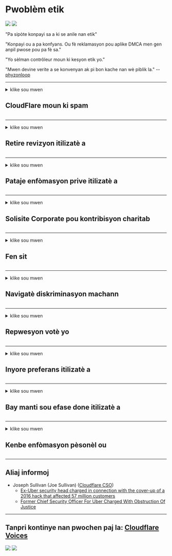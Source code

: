 # Pwoblèm etik

![](https://codeberg.org/crimeflare/stop_cloudflare/media/branch/master/image/itsreallythatbad.jpg)
![](https://codeberg.org/crimeflare/stop_cloudflare/media/branch/master/image/telegram/c81238387627b4bfd3dcd60f56d41626.jpg)

"Pa sipòte konpayi sa a ki se anile nan etik"

"Konpayi ou a pa konfyans. Ou fè reklamasyon pou aplike DMCA men gen anpil pwose pou pa fè sa."

"Yo sèlman contrôleur moun ki kesyon etik yo."

"Mwen devine verite a se konvenyan ak pi bon kache nan wè piblik la."  -- [phyzonloop](https://twitter.com/phyzonloop)


---


<details>
<summary>klike sou mwen

## CloudFlare moun ki spam
</summary>


Cloudflare ap voye imèl Spam bay itilizatè ki pa Cloudflare.

- Se sèlman voye Imèl bay abonnés ki te opte pous
- Lè itilizatè a di "sispann", lè sa a sispann voye imèl

Li nan ki senp. Men Cloudflare pa pran swen.
Cloudflare di lè l sèvi avèk sèvis yo ka sispann tout spame oswa atakan.
Ki jan nou ka sispann Cloudflare san yo pa aktive Cloudflare?


| 🖼 | 🖼 |
| --- | --- |
| ![](https://codeberg.org/crimeflare/stop_cloudflare/media/branch/master/image/cfspam01.jpg) | ![](https://codeberg.org/crimeflare/stop_cloudflare/media/branch/master/image/cfspam03.jpg) |
| ![](https://codeberg.org/crimeflare/stop_cloudflare/media/branch/master/image/cfspam02.jpg) | ![](https://codeberg.org/crimeflare/stop_cloudflare/media/branch/master/image/cfspambrittany.jpg)<br>![](https://codeberg.org/crimeflare/stop_cloudflare/media/branch/master/image/cfspamtwtr.jpg) |

</details>

---

<details>
<summary>klike sou mwen

## Retire revizyon itilizatè a
</summary>


Cloudflare cense revizyon negatif.
Si ou poste anti-Cloudflare tèks sou Twitter, ou gen yon chans pou jwenn yon repons nan Cloudflare anplwaye ak "Non, li pa" mesaj.
Si ou poste yon revizyon negatif sou nenpòt sit revizyon an, yo pral eseye contrôleur li.


| 🖼 | 🖼 |
| --- | --- |
| ![](https://codeberg.org/crimeflare/stop_cloudflare/media/branch/master/image/cfcenrev_01.jpg)<br>![](https://codeberg.org/crimeflare/stop_cloudflare/media/branch/master/image/cfcenrev_02.jpg) | ![](https://codeberg.org/crimeflare/stop_cloudflare/media/branch/master/image/cfcenrev_03.jpg) |

</details>

---

<details>
<summary>klike sou mwen

## Pataje enfòmasyon prive itilizatè a
</summary>


Cloudflare gen yon pwoblèm asèlman masiv.
Cloudflare pataje enfòmasyon pèsonèl moun ki pote plent sou sit anime.
Yo pafwa mande ou bay ID reyèl ou.
Si ou pa vle anmele, atake, swatted oswa touye, ou pi bon rete lwen sit entènèt Cloudflared.


| 🖼 | 🖼 |
| --- | --- |
| ![](https://codeberg.org/crimeflare/stop_cloudflare/media/branch/master/image/cfdox_what.jpg) | ![](https://codeberg.org/crimeflare/stop_cloudflare/media/branch/master/image/cfdox_swat.jpg) |
| ![](https://codeberg.org/crimeflare/stop_cloudflare/media/branch/master/image/cfdox_kill.jpg) | ![](https://codeberg.org/crimeflare/stop_cloudflare/media/branch/master/image/cfdox_threat.jpg) |
| ![](https://codeberg.org/crimeflare/stop_cloudflare/media/branch/master/image/cfdox_dox.jpg) | ![](https://codeberg.org/crimeflare/stop_cloudflare/media/branch/master/image/cfdox_ex1.jpg)<br>![](https://codeberg.org/crimeflare/stop_cloudflare/media/branch/master/image/cfdox_ex2.jpg) |

</details>

---

<details>
<summary>klike sou mwen

## Solisite Corporate pou kontribisyon charitab
</summary>


CloudFlare ap mande pou kontribisyon charitab.
Li trè terifyan ke yon sosyete Ameriken ta mande pou charite ansanm ak òganizasyon ki pa Peye-ki gen bon kòz.
Si ou renmen bloke moun oswa gaspiye tan lòt moun nan, ou ta ka vle bay lòd pou kèk pitza pou anplwaye Cloudflare.


![](https://codeberg.org/crimeflare/stop_cloudflare/media/branch/master/image/cfdonate.jpg)

</details>

---

<details>
<summary>klike sou mwen

## Fen sit
</summary>


Kisa w ap fè si sit ou desann toudenkou?
Gen rapò ki Cloudflare ap efase konfigirasyon itilizatè a oswa kanpe sèvis san okenn avètisman, an silans.
Nou sijere ou jwenn pi bon founisè.

![](https://codeberg.org/crimeflare/stop_cloudflare/media/branch/master/image/cftmnt.jpg)

</details>

---

<details>
<summary>klike sou mwen

## Navigatè diskriminasyon machann
</summary>


CloudFlare bay preferans tretman pou moun ki lè l sèvi avèk Firefox pandan y ap bay tretman ostil itilizatè yo ki pa Tor-Navigatè sou Tor.
Itilizatè Tor moun ki just refize egzekite javascript ki pa lib tou resevwa tretman ostil.
Inegalite aksè sa a se yon rezo abi netralite ak yon abi pouvwa.

![](https://codeberg.org/crimeflare/stop_cloudflare/media/branch/master/image/browdifftbcx.gif)

- Left: Tor Navigatè, Dwa: Chrome. Menm adrès IP.

![](https://codeberg.org/crimeflare/stop_cloudflare/media/branch/master/image/browserdiff.jpg)

- Left: Tor Navigatè Javascript ki andikape, bonbon Pèmèt
- Dwa: Chrome JavaScript pèmèt, bonbon ki andikape

![](https://codeberg.org/crimeflare/stop_cloudflare/media/branch/master/image/cfsiryoublocked.jpg)

- QuteBrowser (minè navigatè) san Tor (Clearnet IP)

| ***Navigatè*** | ***Tretman aksè*** |
| --- | --- |
| Tor Browser (Javascript pèmèt) | aksè pèmèt |
| Firefox (Javascript pèmèt) | aksè degrade |
| Chromium (Javascript pèmèt) | aksè degrade |
| Chromium or Firefox (Javascript andikape) | aksè refize |
| Chromium or Firefox (Bonbon enfim) | aksè refize |
| QuteBrowser | aksè refize |
| lynx | aksè refize |
| w3m | aksè refize |
| wget | aksè refize |


Poukisa nou pa sèvi ak bouton Audio pou rezoud defi fasil?

Wi, gen yon bouton odyo, men li toujou pa travay sou Tor.
Ou pral jwenn mesaj sa a lè ou klike sou li:

```
Eseye ankò pita
Ordinatè oswa rezo ou ka voye demann otomatik.
Pou pwoteje itilizatè nou yo, nou pa ka travay sou demann ou an kounye a.
Pou plis detay vizite paj èd nou an
```

</details>

---

<details>
<summary>klike sou mwen

## Repwesyon votè yo
</summary>


Votè yo nan eta ameriken anrejistre pou vote nan sit wèb sekretè eta a nan eta kote yo rete a.
Biwo sekretè eta ki kontwole Repibliken yo angaje nan repwesyon votè yo pa fè sit wèb sekretè eta a nan Cloudflare.
Tretman ostil Cloudflare a pou itilizatè Tor, pozisyon MITM li kòm yon pwen santralize mondyal de siveyans, ak wòl prejidis li jeneralman fè votè yo potentiels anrejistre.
Liberal an patikilye gen tandans anbrase vi prive.
Fòm enskripsyon votè yo kolekte enfòmasyon sansib sou politik apiye elektè a, adrès fizik pèsonèl, nimewo sekirite sosyal, ak dat nesans la.
Pifò eta yo sèlman fè yon sou nan enfòmasyon ki disponib piblikman, men Cloudflare wè tout enfòmasyon sa yo lè yon moun anrejistre pou vote.

Remake byen ke anrejistreman papye pa kontourne Cloudflare paske sekretè a nan travayè done antrepriz leta done ap gen chans pou sèvi ak sit entènèt la Cloudflare antre nan done yo.

| 🖼 | 🖼 |
| --- | --- |
| ![](https://codeberg.org/crimeflare/stop_cloudflare/media/branch/master/image/cfvotm_01.jpg) | ![](https://codeberg.org/crimeflare/stop_cloudflare/media/branch/master/image/cfvotm_02.jpg) |

- Change.org se yon sit entènèt popilè pou rasanble vòt yo epi pran aksyon.
“moun toupatou ap kòmanse kanpay, mobilize sipòtè yo, ak travay ak moun k ap pran desizyon yo kondwi solisyon yo.”
Malerezman, anpil moun pa ka wè change.org nan tout akòz filtè agresif Cloudflare.
Yo bloke yo siyen petisyon an, eksklizyon yo nan yon pwosesis demokratik.
Sèvi ak lòt platfòm ki pa cloudflared tankou OpenPetition ede remèd pwoblèm nan.

| 🖼 | 🖼 |
| --- | --- |
| ![](https://codeberg.org/crimeflare/stop_cloudflare/media/branch/master/image/changeorgasn.jpg) | ![](https://codeberg.org/crimeflare/stop_cloudflare/media/branch/master/image/changeorgtor.jpg) |

- Cloudflare nan "Atèn Pwojè" ofri gratis antrepriz-nivo pwoteksyon nan sit entènèt ak lokal eleksyon.
Yo di "elektè yo ka jwenn aksè nan enfòmasyon sou eleksyon yo ak enskripsyon elektè" men sa a se yon manti paske gen anpil moun ki jis pa ka browse sit la nan tout.

</details>

---

<details>
<summary>klike sou mwen

## Inyore preferans itilizatè a
</summary>


Si ou opt-out yon bagay, ou espere ke ou pa resevwa okenn imèl sou li.
Cloudflare inyore preferans itilizatè a ak pataje done ak kòporasyon twazyèm pati san konsantman kliyan an.
Si w ap itilize plan gratis yo, yo pafwa voye yon imèl ba ou mande yo achte chak mwa abònman.

![](https://codeberg.org/crimeflare/stop_cloudflare/media/branch/master/image/cfviopl_tp.jpg)

</details>

---

<details>
<summary>klike sou mwen

## Bay manti sou efase done itilizatè a
</summary>


Dapre sa a blog kliyan ansyen-cloudflare a, Cloudflare se bay manti sou efase kont.
Sèjousi, anpil konpayi kenbe done ou apre ou fin fèmen oswa retire kont ou.
Pifò nan bon konpayi mansyone sou li nan règleman sou vi prive yo.
Cloudflare? Non.

```
2019-08-05 CloudFlare voye m 'konfimasyon yo ke yo ta retire kont mwen an.
2019-10-02 Mwen te resevwa yon imèl nan CloudFlare "paske mwen se yon kliyan"
```

Cloudflare pa t 'konnen sou mo "retire a".
Si li vrèman retire, poukisa sa a ansyen kliyan te resevwa yon imèl?
Li te tou mansyone ke règleman sou enfòmasyon prive Cloudflare a pa mansyone sou li.

```
Nouvo politik vi prive yo pa fè okenn mansyone pou kenbe done pou yon ane.
```

![](https://codeberg.org/crimeflare/stop_cloudflare/media/branch/master/image/cfviopl_notdel.jpg)

Kijan ou ka fè konfyans Cloudflare si règleman sou vi prive yo se yon MENT?

</details>

---

<details>
<summary>klike sou mwen

## Kenbe enfòmasyon pèsonèl ou
</summary>


Efase kont Cloudflare se nivo difisil.

```
Soumèt yon tikè sipò lè l sèvi avèk "Kont la" kategori,
epi mande sipresyon kont nan kò mesaj la.
Ou dwe pa gen okenn domèn oswa kat kredi tache ak kont ou anvan ou mande sipresyon.
```

Ou pral resevwa imèl konfimasyon sa a.

![](https://codeberg.org/crimeflare/stop_cloudflare/media/branch/master/image/cf_deleteandkeep.jpg)

"Nou te kòmanse trete demann pou suppression ou" men "N ap kontinye sere enfòmasyon pèsonèl ou".

Èske ou ka "fè konfyans" sa a?

</details>

---

## Aliaj informoj

- Joseph Sullivan (Joe Sullivan) ([Cloudflare CSO](https://twitter.com/eastdakota/status/1296522269313785862))
  - [Ex-Uber security head charged in connection with the cover-up of a 2016 hack that affected 57 million customers](https://www.businessinsider.com/uber-data-hack-security-head-joe-sullivan-charged-cover-up-2020-8)
  - [Former Chief Security Officer For Uber Charged With Obstruction Of Justice](https://www.justice.gov/usao-ndca/pr/former-chief-security-officer-uber-charged-obstruction-justice)


---

## Tanpri kontinye nan pwochen paj la:   [Cloudflare Voices](../PEOPLE.md)

![](https://codeberg.org/crimeflare/stop_cloudflare/media/branch/master/image/freemoldybread.jpg)
![](https://codeberg.org/crimeflare/stop_cloudflare/media/branch/master/image/cfisnotanoption.jpg)
